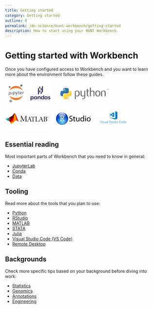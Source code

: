 ```yaml
---
title: Getting started
category: Getting started
outline: 0
permalink: /do-science/hunt-workbench/getting-started
description: How to start using your HUNT Workbench.
---
```


# Getting started with Workbench

Once you have configured access to Workbench and you want to learn more about the environment follow these guides.

<!--

- Explain main concepts and phylosophy here
- What is Jupyterlab
- How to use Jupyterlab (ideally combine with README.ipynb included during installation)

-->

<a href="https://jupyter.org/" target="_blank"><img src="./images/jupyter.png" style="max-height: 60px; padding: 10px;" /></a>
<a href="https://pandas.pydata.org/" target="_blank"><img src="./images/pandas.png" style="max-height: 80px;" /></a>
<a href="https://www.python.org/" target="_blank"><img src="./images/python.png" style="max-height: 40px; padding: 20px;" /></a>
<a href="https://mathworks.com/" target="_blank"><img src="./images/matlab.png" style="max-height: 80px; padding: 0px;" /></a>
<a href="https://posit.co/products/open-source/rstudio-server/" target="_blank"><img src="./images/rstudio.png" style="max-height: 40px; padding: 20px;" /></a>
<a href="https://code.visualstudio.com/" target="_blank"><img src="./images/vscode.png" style="max-height: 50px; padding-bottom: 20px;" /></a>


## Essential reading

Most important parts of Workbench that you need to know in general:
- [JupyterLab](/do-science/hunt-workbench/getting-started/1-jupyterlab)
- [Conda](/do-science/hunt-workbench/getting-started/2-conda)
- [Data](/do-science/hunt-workbench/getting-started/3-data)


## Tooling

Read more about the tools that you plan to use:
- [Python](/do-science/hunt-workbench/getting-started/4-python)
- [RStudio](/do-science/hunt-workbench/getting-started/5-rstudio)
- [MATLAB](/do-science/hunt-workbench/getting-started/6-matlab)
- [STATA](/do-science/hunt-workbench/getting-started/7-stata)
- [Julia](/do-science/hunt-workbench/getting-started/8-julia)
- [Visual Studio Code (VS Code)](/do-science/hunt-workbench/getting-started/9-vscode)
- [Remote Desktop](/do-science/hunt-workbench/getting-started/10-remote-desktop)


## Backgrounds

Check more specific tips based on your background before diving into work:

- [Statistics](/do-science/hunt-workbench/getting-started/backgrounds/statistics)
- [Genomics](/do-science/hunt-workbench/getting-started/backgrounds/genomics)
- [Annotations](/do-science/hunt-workbench/getting-started/backgrounds/annotations)
- [Engineering](/do-science/hunt-workbench/getting-started/backgrounds/engineering)

<!--
Your Jupyter Notebooks and code files are stored in the following shared **`work`**-volume on your home machine:

```bash
/mnt/work/workbench
```
 -->
